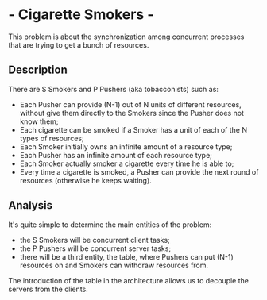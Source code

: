 # - Cigarette Smokers -
This problem is about the synchronization among concurrent processes that are
trying to get a bunch of resources.

## Description

There are S Smokers and P Pushers (aka tobacconists) such as:
* Each Pusher can provide (N-1) out of N units of different resources, without
  give them directly to the Smokers since the Pusher does not know them;
* Each cigarette can be smoked if a Smoker has a unit of each of the N types of
  resources;
* Each Smoker initially owns an infinite amount of a resource type;
* Each Pusher has an infinite amount of each resource type;
* Each Smoker actually smoker a cigarette every time he is able to;
* Every time a cigarette is smoked, a Pusher can provide the next round of
  resources (otherwise he keeps waiting).

## Analysis

It's quite simple to determine the main entities of the problem:
* the S Smokers will be concurrent client tasks;
* the P Pushers will be concurrent server tasks;
* there will be a third entity, the table, where Pushers can put (N-1)
  resources on and Smokers can withdraw resources from.

The introduction of the table in the architecture allows us to decouple the
servers from the clients.
